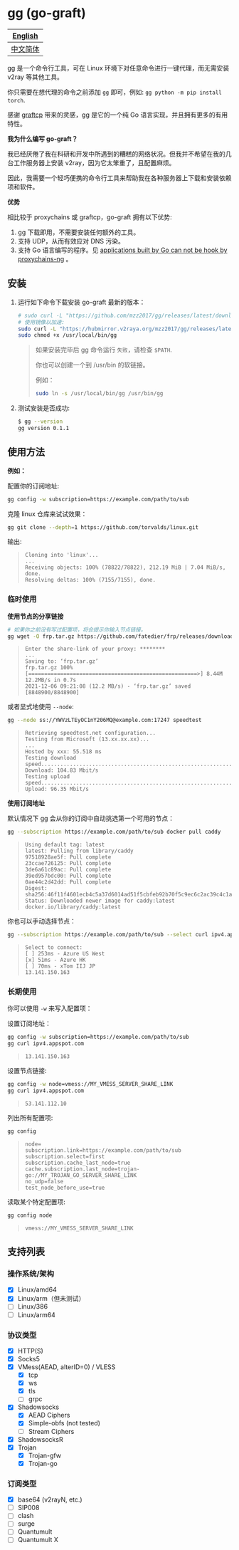 # gg (go-graft)

| [English](README.md)     |
| ------------------------ |
| [中文简体](README_zh.md) |

gg 是一个命令行工具，可在 Linux 环境下对任意命令进行一键代理，而无需安装 v2ray 等其他工具。

你只需要在想代理的命令之前添加 `gg` 即可，例如: `gg python -m pip install torch`.

感谢 [graftcp](https://github.com/hmgle/graftcp) 带来的灵感，gg 是它的一个纯 Go 语言实现，并且拥有更多的有用特性。

**我为什么编写 go-graft？**

我已经厌倦了我在科研和开发中所遇到的糟糕的网络状况。但我并不希望在我的几台工作服务器上安装 v2ray，因为它太笨重了，且配置麻烦。

因此，我需要一个轻巧便携的命令行工具来帮助我在各种服务器上下载和安装依赖项和软件。

**优势**

相比较于 proxychains 或 graftcp，go-graft 拥有以下优势:

1. gg 下载即用，不需要安装任何额外的工具。
2. 支持 UDP，从而有效应对 DNS 污染。
3. 支持 Go 语言编写的程序。见 [applications built by Go can not be hook by proxychains-ng](https://github.com/rofl0r/proxychains-ng/issues/199) 。

## 安装

1. 运行如下命令下载安装 go-graft 最新的版本：

    ```bash
    # sudo curl -L "https://github.com/mzz2017/gg/releases/latest/download/gg-$(uname -s)-$(uname -m)" -o /usr/local/bin/gg
    # 使用镜像以加速:
    sudo curl -L "https://hubmirror.v2raya.org/mzz2017/gg/releases/latest/download/gg-$(uname -s)-$(uname -m)" -o /usr/local/bin/gg
    sudo chmod +x /usr/local/bin/gg
    ```

   > 如果安装完毕后 gg 命令运行 `失败`，请检查 `$PATH`.
   >
   > 你也可以创建一个到 /usr/bin 的软链接。
   >
   > 例如：
   >
   > ```bash
   > sudo ln -s /usr/local/bin/gg /usr/bin/gg
   > ```
2. 测试安装是否成功:
   ```bash
   $ gg --version
   gg version 0.1.1
   ```

## 使用方法

**例如：**

配置你的订阅地址:

```bash
gg config -w subscription=https://example.com/path/to/sub
```

克隆 linux 仓库来试试效果：

```bash
gg git clone --depth=1 https://github.com/torvalds/linux.git
```

输出:

> ```
> Cloning into 'linux'...
> ...
> Receiving objects: 100% (78822/78822), 212.19 MiB | 7.04 MiB/s, done.
> Resolving deltas: 100% (7155/7155), done.
> ```

### 临时使用

**使用节点的分享链接**

```bash
# 如果你之前没有写过配置项，将会提示你输入节点链接。
gg wget -O frp.tar.gz https://github.com/fatedier/frp/releases/download/v0.38.0/frp_0.38.0_linux_amd64.tar.gz
```

> ```
> Enter the share-link of your proxy: ********
> ...
> Saving to: ‘frp.tar.gz’
> frp.tar.gz 100%[=====================================================>] 8.44M 12.2MB/s in 0.7s    
> 2021-12-06 09:21:08 (12.2 MB/s) - ‘frp.tar.gz’ saved [8848900/8848900]
> ```

或者显式地使用 `--node`:

```bash
gg --node ss://YWVzLTEyOC1nY206MQ@example.com:17247 speedtest
```

> ```
> Retrieving speedtest.net configuration...
> Testing from Microsoft (13.xx.xx.xx)...
> ...
> Hosted by xxx: 55.518 ms
> Testing download speed................................................................................
> Download: 104.83 Mbit/s
> Testing upload speed......................................................................................................
> Upload: 96.35 Mbit/s
> ```

**使用订阅地址**

默认情况下 gg 会从你的订阅中自动挑选第一个可用的节点：

```bash
gg --subscription https://example.com/path/to/sub docker pull caddy
```

> ```
> Using default tag: latest
> latest: Pulling from library/caddy
> 97518928ae5f: Pull complete
> 23ccae726125: Pull complete
> 3de6a61c89ac: Pull complete
> 39ed957bdc00: Pull complete
> 0ae44c2d42dd: Pull complete
> Digest: sha256:46f11f4601ecb4c5a37d6014ad51f5cbfeb92b70f5c9ec6c2ac39c4c1a325588
> Status: Downloaded newer image for caddy:latest
> docker.io/library/caddy:latest
> ```

你也可以手动选择节点：

```bash
gg --subscription https://example.com/path/to/sub --select curl ipv4.appspot.com
```

> ```
> Select to connect:
> [ ] 253ms - Azure US West
> [x] 51ms - Azure HK
> [ ] 70ms - xTom IIJ JP
> 13.141.150.163
> ```

### 长期使用

你可以使用 `-w` 来写入配置项：

设置订阅地址：

```bash
gg config -w subscription=https://example.com/path/to/sub
gg curl ipv4.appspot.com
```

> ```
> 13.141.150.163
> ```

设置节点链接:

```bash
gg config -w node=vmess://MY_VMESS_SERVER_SHARE_LINK
gg curl ipv4.appspot.com
```

> ```
> 53.141.112.10
> ```

列出所有配置项:

```bash
gg config
```

> ```
> node=
> subscription.link=https://example.com/path/to/sub
> subscription.select=first
> subscription.cache_last_node=true
> cache.subscription.last_node=trojan-go://MY_TROJAN_GO_SERVER_SHARE_LINK
> no_udp=false
> test_node_before_use=true
> ```

读取某个特定配置项:

```bash
gg config node
```

> ```
> vmess://MY_VMESS_SERVER_SHARE_LINK
> ```

## 支持列表

### 操作系统/架构

- [x] Linux/amd64
- [x] Linux/arm（但未测试）
- [ ] Linux/386
- [ ] Linux/arm64

### 协议类型

- [x] HTTP(S)
- [x] Socks5
- [x] VMess(AEAD, alterID=0) / VLESS
    - [x] tcp
    - [x] ws
    - [x] tls
    - [ ] grpc
- [x] Shadowsocks
    - [x] AEAD Ciphers
    - [x] Simple-obfs (not tested)
    - [ ] Stream Ciphers
- [x] ShadowsocksR
- [x] Trojan
    - [x] Trojan-gfw
    - [x] Trojan-go

### 订阅类型

- [x] base64 (v2rayN, etc.)
- [ ] SIP008
- [ ] clash
- [ ] surge
- [ ] Quantumult
- [ ] Quantumult X
